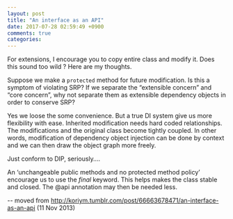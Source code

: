 ```yaml
---
layout: post
title: "An interface as an API"
date: 2017-07-28 02:59:49 +0900
comments: true
categories:
---
```


For extensions, I encourage you to copy entire class and modify it. Does this sound too wild ? Here are my thoughts.

Suppose we make a `protected` method for future modification. Is this a symptom of violating SRP? If we separate the “extensible concern” and “core concern”, why not separate them as extensible dependency objects in order to conserve SRP?

Yes we loose the some convenience. But a true DI system give us more flexibility with ease. Inherited modification needs hard coded relationships. The modifications and the original class become tightly coupled.  In other words, modification of dependency object injection can be done by context and we can then draw the object graph more freely.

Just conform to DIP, seriously….

An ‘unchangeable public methods and no protected method policy’ encourage us to use the *final* keyword. This helps makes the class stable and closed. The @api annotation may then be needed less.

-- moved from http://koriym.tumblr.com/post/66663678471/an-interface-as-an-api (11 Nov 2013)
